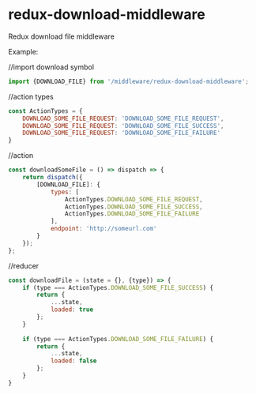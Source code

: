 # redux-download-middleware
Redux download file middleware

Example: 


//import download symbol
```javascript
import {DOWNLOAD_FILE} from '/middleware/redux-download-middleware';
```

//action types
```javascript
const ActionTypes = {
    DOWNLOAD_SOME_FILE_REQUEST: 'DOWNLOAD_SOME_FILE_REQUEST',
    DOWNLOAD_SOME_FILE_REQUEST: 'DOWNLOAD_SOME_FILE_SUCCESS',
    DOWNLOAD_SOME_FILE_REQUEST: 'DOWNLOAD_SOME_FILE_FAILURE'
}
```
//action
```javascript
const downloadSomeFile = () => dispatch => {
    return dispatch({
        [DOWNLOAD_FILE]: {
            types: [
                ActionTypes.DOWNLOAD_SOME_FILE_REQUEST,
                ActionTypes.DOWNLOAD_SOME_FILE_SUCCESS,
                ActionTypes.DOWNLOAD_SOME_FILE_FAILURE
            ],
            endpoint: 'http://someurl.com'
        }
    });
};
```
//reducer
```javascript
const downloadFile = (state = {}, {type}) => {
    if (type === ActionTypes.DOWNLOAD_SOME_FILE_SUCCESS) {
        return {
            ...state,
            loaded: true
        };
    }
    
    if (type === ActionTypes.DOWNLOAD_SOME_FILE_FAILURE) {
        return {
            ...state,
            loaded: false
        };
    }
}
```
